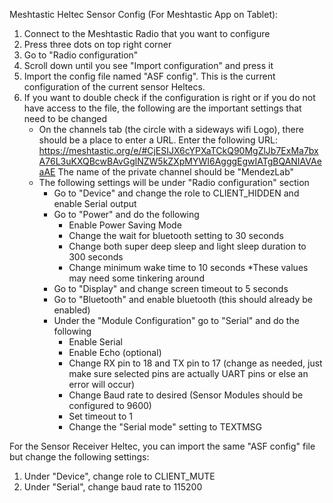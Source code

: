 Meshtastic Heltec Sensor Config (For Meshtastic App on Tablet):
1. Connect to the Meshtastic Radio that you want to configure
2. Press three dots on top right corner
3. Go to "Radio configuration"
4. Scroll down until you see "Import configuration" and press it
5. Import the config file named "ASF config". This is the current configuration of the current sensor Heltecs. 
6. If you want to double check if the configuration is right or if you do not have access to the file, the following are the important settings that need to be changed
   - On the channels tab (the circle with a sideways wifi Logo), there should be a place to enter a URL. Enter the following URL:
     https://meshtastic.org/e/#CjESIJX6cYPXaTCkQ90MgZlJb7ExMa7bxA76L3uKXQBcwBAvGglNZW5kZXpMYWI6AgggEgwIATgBQANIAVAeaAE 
     The name of the private channel should be "MendezLab"
   - The following settings will be under "Radio configuration" section
     - Go to "Device" and change the role to CLIENT_HIDDEN and enable Serial output
     - Go to "Power" and do the following
         - Enable Power Saving Mode
         - Change the wait for bluetooth setting to 30 seconds
         - Change both super deep sleep and light sleep duration to 300 seconds
         - Change minimum wake time to 10 seconds
           *These values may need some tinkering around
      - Go to "Display" and change screen timeout to 5 seconds
      - Go to "Bluetooth" and enable bluetooth (this should already be enabled)
     - Under the "Module Configuration" go to "Serial" and do the following
         - Enable Serial
         - Enable Echo (optional)
         - Change RX pin to 18 and TX pin to 17 (change as needed, just make sure selected pins are actually UART pins or else an error will occur)
         - Change Baud rate to desired (Sensor Modules should be configured to 9600)
         - Set timeout to 1
         - Change the "Serial mode" setting to TEXTMSG

  For the Sensor Receiver Heltec, you can import the same "ASF config" file but change the following settings:
  1. Under "Device", change role to CLIENT_MUTE
  2. Under "Serial", change baud rate to 115200
